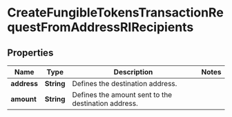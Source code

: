

# CreateFungibleTokensTransactionRequestFromAddressRIRecipients


## Properties

Name | Type | Description | Notes
------------ | ------------- | ------------- | -------------
**address** | **String** | Defines the destination address. | 
**amount** | **String** | Defines the amount sent to the destination address. | 



